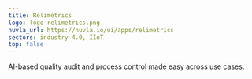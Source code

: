```yaml
---
title: Relimetrics
logo: logo-relimetrics.png
nuvla_url: https://nuvla.io/ui/apps/relimetrics
sectors: industry 4.0, IIoT
top: false
---
```


AI-based quality audit and process control made easy across use cases.
